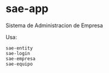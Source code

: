 # sae-app
Sistema de Administracion de Empresa


Usa:

    sae-entity
    sae-login
    sae-empresa
    sae-equipo

